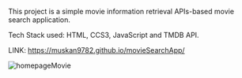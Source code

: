 This project is a simple movie information retrieval APIs-based movie search application.


Tech Stack used: HTML, CCS3, JavaScript and TMDB API.

LINK: https://muskan9782.github.io/movieSearchApp/

![homepageMovie](https://user-images.githubusercontent.com/95033451/178195515-9f9a6f55-0e22-4b76-98b1-4ca188af7e75.png)
